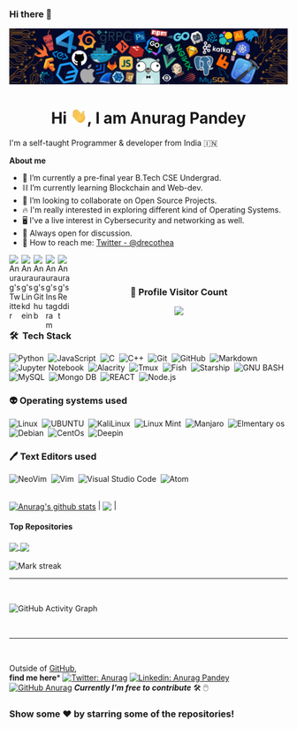 ### Hi there 👋
<p align="center"><img src="https://raw.githubusercontent.com/KevinPatel04/KevinPatel04/master/header.png"></p>

<h1 align="center">Hi <img src="https://raw.githubusercontent.com/KevinPatel04/KevinPatel04/master/Hi.gif" width="30px">, I am Anurag Pandey </h1>

I'm a self-taught Programmer & developer from India 🇮🇳

**About me**

- 🥉 I’m currently a pre-final year B.Tech CSE Undergrad.
- ⛓️ I’m currently learning Blockchain and Web-dev.
- 🤙 I’m looking to collaborate on Open Source Projects.
- 🔥 I'm really interested in exploring different kind of Operating Systems.
- 🖥️ I've a live interest in Cybersecurity and networking as well.
- 🍾 Always open for discussion.
- 👤 How to reach me: [Twitter - @drecothea](https://twitter.com/drecothea)


<a href="https://twitter.com/drecothea">
  <img align="left" alt="Anurag's Twitter" width="22px" src="https://cdn.jsdelivr.net/npm/simple-icons@v3/icons/twitter.svg" />
</a>
<a href="https://t.co/gaKs2lyZgW?amp=1">
  <img align="left" alt="Anurag's Linkdein" width="22px" src="https://cdn.jsdelivr.net/npm/simple-icons@v3/icons/linkedin.svg" />
</a>
<a href="https://www.github.com/JOSBEAK">
  <img align="left" alt="Anurag's Github" width="22px" src="https://cdn.jsdelivr.net/npm/simple-icons@v3/icons/github.svg" />
</a>
<a href="https://instagram.com/anuragpandey_._/">
  <img align="left" alt="Anurag's Instagram" width="22px" src="https://cdn.jsdelivr.net/npm/simple-icons@v3/icons/instagram.svg" />
</a>
<a href="https://www.reddit.com/user/josbeak">
  <img align="left" alt="Anurag's Reddit" width="22px" src="https://cdn.jsdelivr.net/npm/simple-icons@3.13.0/icons/reddit.svg" />
</a>
<br/>
<br/>

  
<div align=center>
  <h3><b>📍 Profile Visitor Count</b></h3>
</div>


    
<!-- retro visitor counter -->  
<p align="center" >   
  <img src="https://profile-counter.glitch.me/JOSBEAK/count.svg" />  
</p>


### 🛠 &nbsp;Tech Stack

![Python](https://img.shields.io/badge/-Python-05122A?style=flat&logo=python)&nbsp;
![JavaScript](https://img.shields.io/badge/-JavaScript-05122A?style=flat&logo=javascript)&nbsp;
![C](https://img.shields.io/badge/-C-05122A?style=flat&logo=C&logoColor=A8B9CC)&nbsp;
![C++](https://img.shields.io/badge/-C++-05122A?style=flat&logo=C%2B%2B&logoColor=00599C)&nbsp;
![Git](https://img.shields.io/badge/-Git-05122A?style=flat&logo=git)&nbsp;
![GitHub](https://img.shields.io/badge/-GitHub-05122A?style=flat&logo=github)&nbsp;
![Markdown](https://img.shields.io/badge/-Markdown-05122A?style=flat&logo=markdown)&nbsp;
![Jupyter Notebook](https://img.shields.io/badge/-Jupyter%20Notebook-05122A?style=flat&logo=jupyter&logoColor=F37626)&nbsp;
![Alacrity](https://img.shields.io/badge/alacritty-F46D01?style=for-the-badge&logo=alacritty&logoColor=white)&nbsp;
![Tmux](https://img.shields.io/badge/tmux-1BB91F?style=for-the-badge&logo=tmux&logoColor=white)&nbsp;
![Fish](https://img.shields.io/badge/fish-4AAE46?style=for-the-badge&logo=fish&logoColor=white)&nbsp;
![Starship](https://img.shields.io/badge/starship-DD0B78?style=for-the-badge&logo=starship&logoColor=white)&nbsp;
![GNU BASH](https://img.shields.io/badge/GNU%20Bash-4EAA25?style=for-the-badge&logo=GNU%20Bash&logoColor=white)&nbsp;
![MySQL](https://img.shields.io/badge/-MySQL-05122A?style=flat&logo=mysql&logoColor=4479A1)&nbsp;
![Mongo DB](https://img.shields.io/badge/MongoDB-4EA94B?style=for-the-badge&logo=mongodb&logoColor=white)&nbsp;
![REACT](	https://img.shields.io/badge/React_Native-20232A?style=for-the-badge&logo=react&logoColor=61DAFB)&nbsp;
![Node.js](https://img.shields.io/badge/-Node.js-05122A?style=flat&logo=node.js&logoColor=339933)&nbsp;

### 👽 Operating systems used

![Linux](https://img.shields.io/badge/Linux-FCC624?style=for-the-badge&logo=linux&logoColor=black)&nbsp;
![UBUNTU](https://img.shields.io/badge/Ubuntu-E95420?style=for-the-badge&logo=ubuntu&logoColor=white)&nbsp;
![KaliLinux](https://img.shields.io/badge/Kali_Linux-557C94?style=for-the-badge&logo=kali-linux&logoColor=white)&nbsp;
![Linux Mint](https://img.shields.io/badge/Linux_Mint-87CF3E?style=for-the-badge&logo=linux-mint&logoColor=white)&nbsp;
![Manjaro](https://img.shields.io/badge/manjaro-35BF5C?style=for-the-badge&logo=manjaro&logoColor=white)&nbsp;
![Elmentary os](https://img.shields.io/badge/Elementary%20OS-64BAFF?style=for-the-badge&logo=elementary&logoColor=white)&nbsp;
![Debian](https://img.shields.io/badge/Debian-A81D33?style=for-the-badge&logo=debian&logoColor=white)&nbsp;
![CentOs](https://img.shields.io/badge/Cent%20OS-262577?style=for-the-badge&logo=CentOS&logoColor=white)&nbsp;
![Deepin](https://img.shields.io/badge/Deepin-007CFF?style=for-the-badge&logo=deepin&logoColor=white)&nbsp;


### 🖊️ Text Editors used

![NeoVim](https://img.shields.io/badge/NeoVim-%2357A143.svg?&style=for-the-badge&logo=neovim&logoColor=4479A1)&nbsp;
![Vim](https://img.shields.io/badge/VIM-%2311AB00.svg?&style=for-the-badge&logo=vim&logoColor=white)&nbsp;
![Visual Studio Code](https://img.shields.io/badge/-Visual%20Studio%20Code-05122A?style=flat&logo=visual-studio-code&logoColor=007ACC)&nbsp;
![Atom](https://img.shields.io/badge/Atom-66595C?style=for-the-badge&logo=Atom&logoColor=white)&nbsp;




<br>
 <a href="https://github.com/anuraghazra/github-readme-stats"><img align="center" src="https://github-readme-stats.vercel.app/api?username=JOSBEAK&show_icons=true&include_all_commits=true&theme=chartreuse-dark&hide_border=true" alt="Anurag's github stats" /></a> |
<a href="https://github.com/anuraghazra/github-readme-stats"><img align="center" src="https://github-readme-stats.vercel.app/api/top-langs/?username=JOSBEAK&layout=compact&theme=chartreuse-dark&hide_border=true" width="400" /></a> |
</br>


#### Top Repositories


<a href="https://github.com/JOSBEAK/NVIM_CONFIGURATION">
  <img align="center" src="https://github-readme-stats.vercel.app/api/pin/?username=JOSBEAK&repo=NVIM_CONFIGURATION&theme=cobalt" />
</a>
<a href="https://github.com/JOSBEAK/HangMan-Project">
  <img align="center" src="https://github-readme-stats.vercel.app/api/pin/?username=JOSBEAK&repo=HangMan-Project&theme=cobalt" />
</a>

<br />
<br />



</a>

<img  title="🔥 Get streak stats for your profile at git.io/streak-stats" alt="Mark streak" src="https://github-readme-streak-stats.herokuapp.com/?user=JOSBEAK&theme=dark&hide_border=true" />
  
<br>
  
  

 <hr>


<br>
<p align="centre">
 
![GitHub Activity Graph](https://activity-graph.herokuapp.com/graph?username=JOSBEAK&bg_color=000000&color=4fff67&line=4fff67&point=ffffff&area=true&hide_border=true)  </p>


 <br> 
 
 <hr>


  <br>

Outside of [GitHub](https://github.com/JOSBEAK/), 
<br> **find me here***
[![Twitter: Anurag](https://img.shields.io/twitter/follow/drecothea?style=social)](https://twitter.com/drecothea)
[![Linkedin: Anurag Pandey](https://img.shields.io/badge/-Anurag-blue?style=flat-square&logo=Linkedin&logoColor=white&link=https://t.co/gaKs2lyZgW?amp=1)](https://t.co/gaKs2lyZgW?amp=1)
[![GitHub Anurag](https://img.shields.io/github/followers/JOSBEAK?label=follow&style=social)](https://github.com/JOSBEAK)
***Currently I'm free to contribute***  🛠️ 🖱️</br>
### Show some ❤️ by starring some of the repositories!
